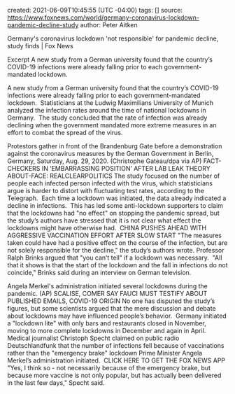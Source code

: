 
created: 2021-06-09T10:45:55 (UTC -04:00)
tags: []
source: https://www.foxnews.com/world/germany-coronavirus-lockdown-pandemic-decline-study
author: Peter Aitken

Germany's coronavirus lockdown 'not responsible' for pandemic decline, study finds | Fox News

Excerpt
A new study from a German university found that the country’s COVID-19 infections were already falling prior to each government-mandated lockdown.


A new study from a German university found that the country’s COVID-19 infections were already falling prior to each government-mandated lockdown. 
Statisticians at the Ludwig Maximilians University of Munich analyzed the infection rates around the time of national lockdowns in Germany. 
The study concluded that the rate of infection was already declining when the government mandated more extreme measures in an effort to combat the spread of the virus. 

Protestors gather in front of the Brandenburg Gate before a demonstration against the coronavirus measures by the German Government in Berlin, Germany, Saturday, Aug. 29, 2020. (Christophe Gateau/dpa via AP)
FACT-CHECKERS IN ‘EMBARRASSING POSITION’ AFTER LAB LEAK THEORY ABOUT-FACE: REALCLEARPOLITICS
The study focused on the number of people each infected person infected with the virus, which statisticians argue is harder to distort with fluctuating test rates, according to the Telegraph. 
Each time a lockdown was initiated, the data already indicated a decline in infections. 
This has led some anti-lockdown supporters to claim that the lockdowns had "no effect" on stopping the pandemic spread, but the study’s authors have stressed that it is not clear what effect the lockdowns might have otherwise had. 
CHINA PUSHES AHEAD WITH AGGRESSIVE VACCINATION EFFORT AFTER SLOW START
"The measures taken could have had a positive effect on the course of the infection, but are not solely responsible for the decline," the study’s authors wrote.
Professor Ralph Brinks argued that "you can’t tell" if a lockdown was necessary. 
"All that it shows is that the start of the lockdown and the fall in infections do not coincide," Brinks said during an interview on German television. 

Angela Merkel's administration initiated several lockdowns during the pandemic. (AP)
SCALISE, COMER SAY FAUCI MUST TESTIFY ABOUT PUBLISHED EMAILS, COVID-19 ORIGIN
No one has disputed the study’s figures, but some scientists argued that the mere discussion and debate about lockdowns may have influenced people’s behavior. 
Germany initiated a "lockdown lite" with only bars and restaurants closed in November, moving to more complete lockdowns in December and again in April. 
Medical journalist Christoph Specht claimed on public radio Deutschlandfunk that the number of infections fell because of vaccinations rather than the "emergency brake" lockdown Prime Minister Angela Merkel’s administration initiated. 
CLICK HERE TO GET THE FOX NEWS APP
"Yes, I think so - not necessarily because of the emergency brake, but because more vaccine is not only popular, but has actually been delivered in the last few days," Specht said.